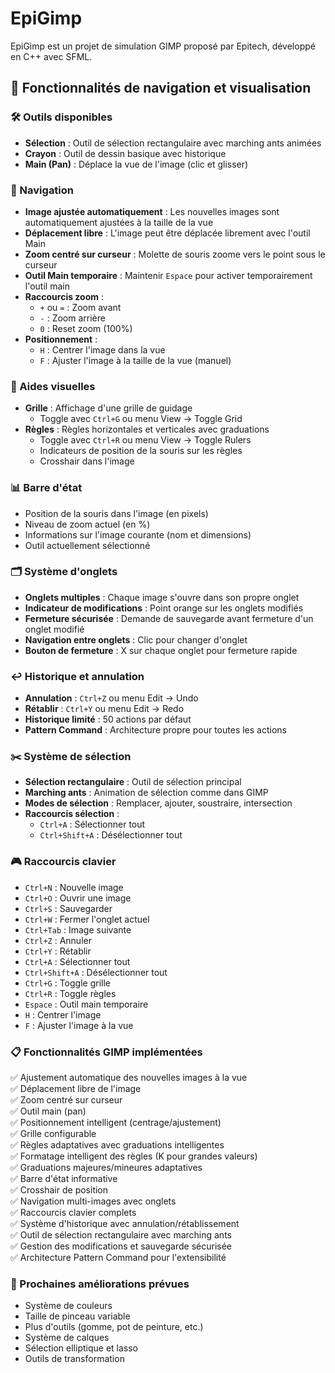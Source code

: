 # EpiGimp

EpiGimp est un projet de simulation GIMP proposé par Epitech, développé en C++ avec SFML.

## 🚀 Fonctionnalités de navigation et visualisation

### 🛠️ Outils disponibles
- **Sélection** : Outil de sélection rectangulaire avec marching ants animées
- **Crayon** : Outil de dessin basique avec historique
- **Main (Pan)** : Déplace la vue de l'image (clic et glisser)

### 🎯 Navigation
- **Image ajustée automatiquement** : Les nouvelles images sont automatiquement ajustées à la taille de la vue
- **Déplacement libre** : L'image peut être déplacée librement avec l'outil Main
- **Zoom centré sur curseur** : Molette de souris zoome vers le point sous le curseur
- **Outil Main temporaire** : Maintenir `Espace` pour activer temporairement l'outil main
- **Raccourcis zoom** :
  - `+` ou `=` : Zoom avant
  - `-` : Zoom arrière
  - `0` : Reset zoom (100%)
- **Positionnement** :
  - `H` : Centrer l'image dans la vue
  - `F` : Ajuster l'image à la taille de la vue (manuel)

### 📏 Aides visuelles
- **Grille** : Affichage d'une grille de guidage
  - Toggle avec `Ctrl+G` ou menu View → Toggle Grid
- **Règles** : Règles horizontales et verticales avec graduations
  - Toggle avec `Ctrl+R` ou menu View → Toggle Rulers
  - Indicateurs de position de la souris sur les règles
  - Crosshair dans l'image

### 📊 Barre d'état
- Position de la souris dans l'image (en pixels)
- Niveau de zoom actuel (en %)
- Informations sur l'image courante (nom et dimensions)
- Outil actuellement sélectionné

### 🗂️ Système d'onglets
- **Onglets multiples** : Chaque image s'ouvre dans son propre onglet
- **Indicateur de modifications** : Point orange sur les onglets modifiés
- **Fermeture sécurisée** : Demande de sauvegarde avant fermeture d'un onglet modifié
- **Navigation entre onglets** : Clic pour changer d'onglet
- **Bouton de fermeture** : X sur chaque onglet pour fermeture rapide

### ↩️ Historique et annulation
- **Annulation** : `Ctrl+Z` ou menu Edit → Undo
- **Rétablir** : `Ctrl+Y` ou menu Edit → Redo
- **Historique limité** : 50 actions par défaut
- **Pattern Command** : Architecture propre pour toutes les actions

### ✂️ Système de sélection
- **Sélection rectangulaire** : Outil de sélection principal
- **Marching ants** : Animation de sélection comme dans GIMP
- **Modes de sélection** : Remplacer, ajouter, soustraire, intersection
- **Raccourcis sélection** :
  - `Ctrl+A` : Sélectionner tout
  - `Ctrl+Shift+A` : Désélectionner tout

### 🎮 Raccourcis clavier
- `Ctrl+N` : Nouvelle image
- `Ctrl+O` : Ouvrir une image
- `Ctrl+S` : Sauvegarder
- `Ctrl+W` : Fermer l'onglet actuel
- `Ctrl+Tab` : Image suivante
- `Ctrl+Z` : Annuler
- `Ctrl+Y` : Rétablir
- `Ctrl+A` : Sélectionner tout
- `Ctrl+Shift+A` : Désélectionner tout
- `Ctrl+G` : Toggle grille
- `Ctrl+R` : Toggle règles
- `Espace` : Outil main temporaire
- `H` : Centrer l'image
- `F` : Ajuster l'image à la vue

### 📋 Fonctionnalités GIMP implémentées
✅ Ajustement automatique des nouvelles images à la vue  
✅ Déplacement libre de l'image  
✅ Zoom centré sur curseur  
✅ Outil main (pan)  
✅ Positionnement intelligent (centrage/ajustement)  
✅ Grille configurable  
✅ Règles adaptatives avec graduations intelligentes  
✅ Formatage intelligent des règles (K pour grandes valeurs)  
✅ Graduations majeures/mineures adaptatives  
✅ Barre d'état informative  
✅ Crosshair de position  
✅ Navigation multi-images avec onglets  
✅ Raccourcis clavier complets  
✅ Système d'historique avec annulation/rétablissement  
✅ Outil de sélection rectangulaire avec marching ants  
✅ Gestion des modifications et sauvegarde sécurisée  
✅ Architecture Pattern Command pour l'extensibilité  

### 🔄 Prochaines améliorations prévues
- Système de couleurs
- Taille de pinceau variable
- Plus d'outils (gomme, pot de peinture, etc.)
- Système de calques
- Sélection elliptique et lasso
- Outils de transformation
